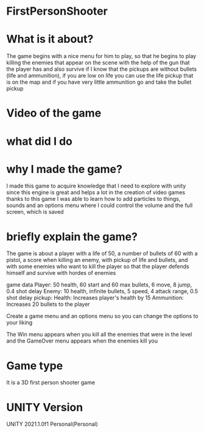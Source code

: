 # FirstPersonShooter

# What is it about?

The game begins with a nice menu for him to play, so that he begins to play killing the enemies that appear on the scene with the help of the gun that the player has and also survive if I know that the pickups are without bullets (life and ammunition), if you are low on life you can use the life pickup that is on the map and if you have very little ammunition go and take the bullet pickup

# Video of the game


# what did I do

# why I made the game?

I made this game to acquire knowledge that I need to explore with unity since this engine is great and helps a lot in the creation of video games thanks to this game I was able to learn how to add particles to things, sounds and an options menu where I could control the volume and the full screen, which is saved

# briefly explain the game?

The game is about a player with a life of 50, a number of bullets of 60 with a pistol, a score when killing an enemy, with pickup of life and bullets, and with some enemies who want to kill the player so that the player defends himself and survive with hordes of enemies

game data
Player: 50 health, 60 start and 60 max bullets, 6 move, 8 jump, 0.4 shot delay
Enemy: 10 health, infinite bullets, 5 speed, 4 attack range, 0.5 shot delay
pickup:
Health: Increases player's health by 15
Ammunition: Increases 20 bullets to the player

Create a game menu and an options menu so you can change the options to your liking

The Win menu appears when you kill all the enemies that were in the level and the GameOver menu appears when the enemies kill you

# Game type

It is a 3D first person shooter game

# UNITY Version

UNITY 2021.1.0f1 Personal(Personal)
